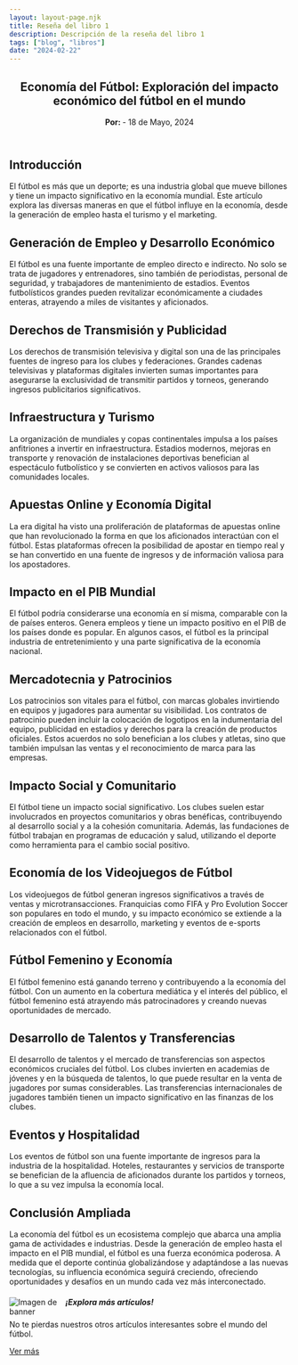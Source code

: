 ```yaml
---
layout: layout-page.njk
title: Reseña del libro 1
description: Descripción de la reseña del libro 1
tags: ["blog", "libros"]
date: "2024-02-22"
---
```


<article>
  <header>
    <h1>Economía del Fútbol: Exploración del impacto económico del fútbol en el mundo</h1>
    <p><strong>Por: </strong> - <time datetime="2024-05-18">18 de Mayo, 2024</time></p>
  </header>
  <section>
    <h2>Introducción</h2>
    <p>El fútbol es más que un deporte; es una industria global que mueve billones y tiene un impacto significativo en la economía mundial. Este artículo explora las diversas maneras en que el fútbol influye en la economía, desde la generación de empleo hasta el turismo y el marketing.</p>
  </section>
  <section>
    <h2>Generación de Empleo y Desarrollo Económico</h2>
    <p>El fútbol es una fuente importante de empleo directo e indirecto. No solo se trata de jugadores y entrenadores, sino también de periodistas, personal de seguridad, y trabajadores de mantenimiento de estadios. Eventos futbolísticos grandes pueden revitalizar económicamente a ciudades enteras, atrayendo a miles de visitantes y aficionados.</p>
  </section>
  <section>
    <h2>Derechos de Transmisión y Publicidad</h2>
    <p>Los derechos de transmisión televisiva y digital son una de las principales fuentes de ingreso para los clubes y federaciones. Grandes cadenas televisivas y plataformas digitales invierten sumas importantes para asegurarse la exclusividad de transmitir partidos y torneos, generando ingresos publicitarios significativos.</p>
  </section>
  <section>
    <h2>Infraestructura y Turismo</h2>
    <p>La organización de mundiales y copas continentales impulsa a los países anfitriones a invertir en infraestructura. Estadios modernos, mejoras en transporte y renovación de instalaciones deportivas benefician al espectáculo futbolístico y se convierten en activos valiosos para las comunidades locales.</p>
  </section>
  <section>
    <h2>Apuestas Online y Economía Digital</h2>
    <p>La era digital ha visto una proliferación de plataformas de apuestas online que han revolucionado la forma en que los aficionados interactúan con el fútbol. Estas plataformas ofrecen la posibilidad de apostar en tiempo real y se han convertido en una fuente de ingresos y de información valiosa para los apostadores.</p>
  </section>
  <section>
    <h2>Impacto en el PIB Mundial</h2>
    <p>El fútbol podría considerarse una economía en sí misma, comparable con la de países enteros. Genera empleos y tiene un impacto positivo en el PIB de los países donde es popular. En algunos casos, el fútbol es la principal industria de entretenimiento y una parte significativa de la economía nacional.</p>
  </section>

 

<section>
  <h2>Mercadotecnia y Patrocinios</h2>
  <p>Los patrocinios son vitales para el fútbol, con marcas globales invirtiendo en equipos y jugadores para aumentar su visibilidad. Los contratos de patrocinio pueden incluir la colocación de logotipos en la indumentaria del equipo, publicidad en estadios y derechos para la creación de productos oficiales. Estos acuerdos no solo benefician a los clubes y atletas, sino que también impulsan las ventas y el reconocimiento de marca para las empresas.</p>
</section>

<section>
  <h2>Impacto Social y Comunitario</h2>
  <p>El fútbol tiene un impacto social significativo. Los clubes suelen estar involucrados en proyectos comunitarios y obras benéficas, contribuyendo al desarrollo social y a la cohesión comunitaria. Además, las fundaciones de fútbol trabajan en programas de educación y salud, utilizando el deporte como herramienta para el cambio social positivo.</p>
</section>

<section>
  <h2>Economía de los Videojuegos de Fútbol</h2>
  <p>Los videojuegos de fútbol generan ingresos significativos a través de ventas y microtransacciones. Franquicias como FIFA y Pro Evolution Soccer son populares en todo el mundo, y su impacto económico se extiende a la creación de empleos en desarrollo, marketing y eventos de e-sports relacionados con el fútbol.</p>
</section>

<section>
  <h2>Fútbol Femenino y Economía</h2>
  <p>El fútbol femenino está ganando terreno y contribuyendo a la economía del fútbol. Con un aumento en la cobertura mediática y el interés del público, el fútbol femenino está atrayendo más patrocinadores y creando nuevas oportunidades de mercado.</p>
</section>

<section>
  <h2>Desarrollo de Talentos y Transferencias</h2>
  <p>El desarrollo de talentos y el mercado de transferencias son aspectos económicos cruciales del fútbol. Los clubes invierten en academias de jóvenes y en la búsqueda de talentos, lo que puede resultar en la venta de jugadores por sumas considerables. Las transferencias internacionales de jugadores también tienen un impacto significativo en las finanzas de los clubes.</p>
</section>

<section>
  <h2>Eventos y Hospitalidad</h2>
  <p>Los eventos de fútbol son una fuente importante de ingresos para la industria de la hospitalidad. Hoteles, restaurantes y servicios de transporte se benefician de la afluencia de aficionados durante los partidos y torneos, lo que a su vez impulsa la economía local.</p>
</section>

<!-- Conclusión Ampliada -->
<section>
  <h2>Conclusión Ampliada</h2>
  <p>La economía del fútbol es un ecosistema complejo que abarca una amplia gama de actividades e industrias. Desde la generación de empleo hasta el impacto en el PIB mundial, el fútbol es una fuerza económica poderosa. A medida que el deporte continúa globalizándose y adaptándose a las nuevas tecnologías, su influencia económica seguirá creciendo, ofreciendo oportunidades y desafíos en un mundo cada vez más interconectado.</p>
</section>

</article>

<!-- Banner -->
<div class="list-group-item list-group-item-action text-center">
    <div class="d-flex align-items-center justify-content-center">
        <img src="https://th.bing.com/th/id/R.2d75f2a9352a4fb78cb9aa29e8aeb3e7?rik=UOr8FscRVB40DA&pid=ImgRaw&r=0" alt="Imagen de banner" class="mr-3" style="max-width: 20%; height: auto; float: left;">
        <div>
            <h5 class="mb-1">¡Explora más artículos!</h5>
            <p class="mb-1">No te pierdas nuestros otros artículos interesantes sobre el mundo del fútbol.</p>
            <a href="/blog" class="btn btn-primary">Ver más</a>
        </div>
    </div>
</div>